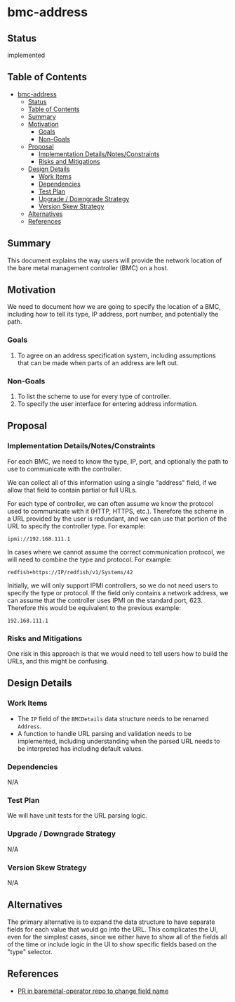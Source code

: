 <!--
 This work is licensed under a Creative Commons Attribution 3.0
 Unported License.

 http://creativecommons.org/licenses/by/3.0/legalcode
-->

# bmc-address

## Status

implemented

## Table of Contents

<!--ts-->
   * [bmc-address](#bmc-address)
      * [Status](#status)
      * [Table of Contents](#table-of-contents)
      * [Summary](#summary)
      * [Motivation](#motivation)
         * [Goals](#goals)
         * [Non-Goals](#non-goals)
      * [Proposal](#proposal)
         * [Implementation Details/Notes/Constraints](#implementation-detailsnotesconstraints)
         * [Risks and Mitigations](#risks-and-mitigations)
      * [Design Details](#design-details)
         * [Work Items](#work-items)
         * [Dependencies](#dependencies)
         * [Test Plan](#test-plan)
         * [Upgrade / Downgrade Strategy](#upgrade--downgrade-strategy)
         * [Version Skew Strategy](#version-skew-strategy)
      * [Alternatives](#alternatives)
      * [References](#references)

<!-- Added by: dhellmann, at: 2019-03-04T09:33-0500 -->

<!--te-->

## Summary

This document explains the way users will provide the network location
of the bare metal management controller (BMC) on a host.

## Motivation

We need to document how we are going to specify the location of a BMC,
including how to tell its type, IP address, port number, and
potentially the path.

### Goals

1. To agree on an address specification system, including assumptions
   that can be made when parts of an address are left out.

### Non-Goals

1. To list the scheme to use for every type of controller.
2. To specify the user interface for entering address information.

## Proposal

### Implementation Details/Notes/Constraints

For each BMC, we need to know the type, IP, port, and optionally the
path to use to communicate with the controller.

We can collect all of this information using a single "address" field,
if we allow that field to contain partial or full URLs.

For each type of controller, we can often assume we know the protocol
used to communicate with it (HTTP, HTTPS, etc.). Therefore the scheme
in a URL provided by the user is redundant, and we can use that
portion of the URL to specify the controller type. For example:

    ipmi://192.168.111.1

In cases where we cannot assume the correct communication protocol, we
will need to combine the type and protocol. For example:

    redfish+https://IP/redfish/v1/Systems/42

Initially, we will only support IPMI controllers, so we do not need
users to specify the type or protocol.  If the field only contains a
network address, we can assume that the controller uses IPMI on the
standard port, 623. Therefore this would be equivalent to the previous
example:

    192.168.111.1

### Risks and Mitigations

One risk in this approach is that we would need to tell users how to
build the URLs, and this might be confusing.

## Design Details

### Work Items

- The `IP` field of the `BMCDetails` data structure needs to be
  renamed `Address`.
- A function to handle URL parsing and validation needs to be
  implemented, including understanding when the parsed URL needs to be
  interpreted has including default values.

### Dependencies

N/A

### Test Plan

We will have unit tests for the URL parsing logic.

### Upgrade / Downgrade Strategy

N/A

### Version Skew Strategy

N/A

## Alternatives

The primary alternative is to expand the data structure to have
separate fields for each value that would go into the URL. This
complicates the UI, even for the simplest cases, since we either have
to show all of the fields all of the time or include logic in the UI
to show specific fields based on the "type" selector.

## References

- [PR in baremetal-operator repo to change field name](https://github.com/metal3-io/baremetal-operator/pull/44)
